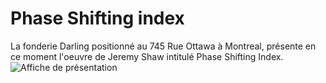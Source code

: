# Phase Shifting index
La fonderie Darling positionné au 745 Rue Ottawa à Montreal, présente en ce moment l'oeuvre de Jeremy Shaw intitulé Phase Shifting Index.
![Affiche de présentation](media/pamphlet_oeuvre.jpg)

